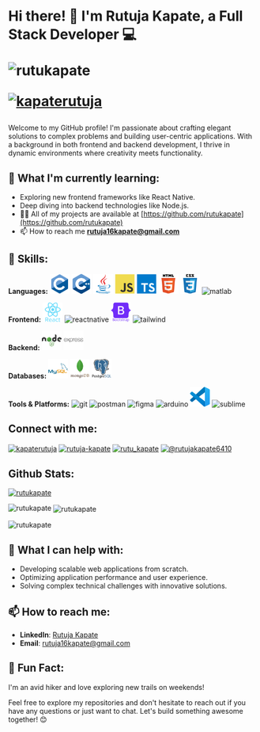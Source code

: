 # Hi there! 👋 I'm Rutuja Kapate, a Full Stack Developer 💻  <p align="left"> <img src="https://komarev.com/ghpvc/?username=rutukapate&label=Profile%20views&color=0e75b6&style=flat" alt="rutukapate" /> </p> <p align="left"> <a href="https://twitter.com/kapaterutuja" target="blank"><img src="https://img.shields.io/twitter/follow/kapaterutuja?logo=twitter&style=for-the-badge" alt="kapaterutuja" /></a> </p>
Welcome to my GitHub profile! I'm passionate about crafting elegant solutions to complex problems and building user-centric applications. With a background in both frontend and backend development, I thrive in dynamic environments where creativity meets functionality.

## 🌱 What I'm currently learning:
- Exploring new frontend frameworks like React Native.
- Deep diving into backend technologies like Node.js.
- 👨‍💻 All of my projects are available at [https://github.com/rutukapate](https://github.com/rutukapate)
- 📫 How to reach me **rutuja16kapate@gmail.com**

## 💼 Skills:

<p align="left">
  <strong>Languages:</strong>
  <img src="https://raw.githubusercontent.com/devicons/devicon/master/icons/c/c-original.svg" alt="c" width="40" height="40"/>
  <img src="https://raw.githubusercontent.com/devicons/devicon/master/icons/cplusplus/cplusplus-original.svg" alt="cplusplus" width="40" height="40"/>
  <img src="https://raw.githubusercontent.com/devicons/devicon/master/icons/java/java-original.svg" alt="java" width="40" height="40"/>
  <img src="https://raw.githubusercontent.com/devicons/devicon/master/icons/javascript/javascript-original.svg" alt="javascript" width="40" height="40"/>
  <img src="https://raw.githubusercontent.com/devicons/devicon/master/icons/typescript/typescript-original.svg" alt="typescript" width="40" height="40"/>
  <img src="https://raw.githubusercontent.com/devicons/devicon/master/icons/html5/html5-original-wordmark.svg" alt="html5" width="40" height="40"/>
  <img src="https://raw.githubusercontent.com/devicons/devicon/master/icons/css3/css3-original-wordmark.svg" alt="css3" width="40" height="40"/>
  <img src="https://upload.wikimedia.org/wikipedia/commons/2/21/Matlab_Logo.png" alt="matlab" width="40" height="40"/>
</p>

<p align="left">
  <strong>Frontend:</strong>
  <img src="https://raw.githubusercontent.com/devicons/devicon/master/icons/react/react-original-wordmark.svg" alt="react" width="40" height="40"/>
  <img src="https://reactnative.dev/img/header_logo.svg" alt="reactnative" width="40" height="40"/>
  <img src="https://raw.githubusercontent.com/devicons/devicon/master/icons/bootstrap/bootstrap-plain-wordmark.svg" alt="bootstrap" width="40" height="40"/>
  <img src="https://www.vectorlogo.zone/logos/tailwindcss/tailwindcss-icon.svg" alt="tailwind" width="40" height="40"/>
</p>

<p align="left">
  <strong>Backend:</strong>
  <img src="https://raw.githubusercontent.com/devicons/devicon/master/icons/nodejs/nodejs-original-wordmark.svg" alt="nodejs" width="40" height="40"/>
  <img src="https://raw.githubusercontent.com/devicons/devicon/master/icons/express/express-original-wordmark.svg" alt="express" width="40" height="40"/>
</p>

<p align="left">
  <strong>Databases:</strong>
  <img src="https://raw.githubusercontent.com/devicons/devicon/master/icons/mysql/mysql-original-wordmark.svg" alt="mysql" width="40" height="40"/>
  <img src="https://raw.githubusercontent.com/devicons/devicon/master/icons/mongodb/mongodb-original-wordmark.svg" alt="mongodb" width="40" height="40"/>
  <img src="https://raw.githubusercontent.com/devicons/devicon/master/icons/postgresql/postgresql-original-wordmark.svg" alt="postgresql" width="40" height="40"/>
</p>

<p align="left">
  <strong>Tools & Platforms:</strong>
  <img src="https://www.vectorlogo.zone/logos/git-scm/git-scm-icon.svg" alt="git" width="40" height="40"/>
  <img src="https://www.vectorlogo.zone/logos/getpostman/getpostman-icon.svg" alt="postman" width="40" height="40"/>
  <img src="https://www.vectorlogo.zone/logos/figma/figma-icon.svg" alt="figma" width="40" height="40"/>
  <img src="https://cdn.worldvectorlogo.com/logos/arduino-1.svg" alt="arduino" width="40" height="40"/>
  <img src="https://raw.githubusercontent.com/devicons/devicon/master/icons/vscode/vscode-original.svg" alt="vscode" width="40" height="40"/>
  <img src="https://upload.wikimedia.org/wikipedia/commons/4/4c/Sublime_Text_3_logo.png" alt="sublime" width="40" height="40"/>
</p>

## Connect with me:

<p align="left">
<a href="https://twitter.com/kapaterutuja" target="blank"><img align="center" src="https://raw.githubusercontent.com/rahuldkjain/github-profile-readme-generator/master/src/images/icons/Social/twitter.svg" alt="kapaterutuja" height="30" width="40" /></a>
<a href="https://linkedin.com/in/rutuja-kapate" target="blank"><img align="center" src="https://raw.githubusercontent.com/rahuldkjain/github-profile-readme-generator/master/src/images/icons/Social/linked-in-alt.svg" alt="rutuja-kapate" height="30" width="40" /></a>
<a href="https://instagram.com/rutu_kapate" target="blank"><img align="center" src="https://raw.githubusercontent.com/rahuldkjain/github-profile-readme-generator/master/src/images/icons/Social/instagram.svg" alt="rutu_kapate" height="30" width="40" /></a>
<a href="https://www.youtube.com/c/@rutujakapate6410" target="blank"><img align="center" src="https://raw.githubusercontent.com/rahuldkjain/github-profile-readme-generator/master/src/images/icons/Social/youtube.svg" alt="@rutujakapate6410" height="30" width="40" /></a>
</p>

## Github Stats:

<p align="left"> <a href="https://github.com/ryo-ma/github-profile-trophy"><img src="https://github-profile-trophy.vercel.app/?username=rutukapate" alt="rutukapate" /></a> </p>

<p><img align="left" src="https://github-readme-stats.vercel.app/api/top-langs?username=rutukapate&show_icons=true&locale=en&layout=compact" alt="rutukapate" /></p>

<p>&nbsp;<img align="center" src="https://github-readme-stats.vercel.app/api?username=rutukapate&show_icons=true&locale=en" alt="rutukapate" /></p>

<p><img align="center" src="https://github-readme-streak-stats.herokuapp.com/?user=rutukapate&" alt="rutukapate" /></p>


## 🚀 What I can help with:
- Developing scalable web applications from scratch.
- Optimizing application performance and user experience.
- Solving complex technical challenges with innovative solutions.

## 📫 How to reach me:
- **LinkedIn**: [Rutuja Kapate](https://www.linkedin.com/in/rutuja-kapate)
- **Email**: rutuja16kapate@gmail.com

## 🌟 Fun Fact:
I'm an avid hiker and love exploring new trails on weekends!

Feel free to explore my repositories and don't hesitate to reach out if you have any questions or just want to chat. Let's build something awesome together! 😊
    

